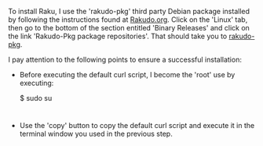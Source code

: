 To install Raku, I use the 'rakudo-pkg' third party Debian package
installed by following the instructions found at
[Rakudo.org](https://rakudo.org/downloads/). Click on the 'Linux' tab,
then go to the bottom of the section entitled 'Binary Releases'
and click on the link 'Rakudo-Pkg package repositories'.
That should take you to [rakudo-pkg](https://nxadm.github.io/rakudo-pkg).

I pay attention to the following points to ensure a successful
installation:

+ Before executing the default curl script, I become the 'root'
  use by executing:

    $ sudo su
    #

+ Use the 'copy' button to copy the default curl script and execute
  it in the terminal window you used in the previous step.


